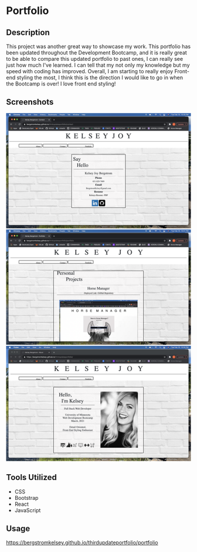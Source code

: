 # Portfolio

## Description
This project was another great way to showcase my work. This portfolio has been updated throughout the Development Bootcamp, and it is really great to be able to compare this updated portfolio to past ones, I can really see just how much I've learned. I can tell that my not only my knowledge but my speed with coding has improved. Overall, I am starting to really enjoy Front-end styling the most, I think this is the direction I would like to go in when the Bootcamp is over! I love front end styling!


## Screenshots
![alt text](assets/port1.png)
![alt text](assets/port2.png)
![alt text](assets/port3.png)


## Tools Utilized
- CSS
- Bootstrap
- React
- JavaScript


## Usage 
https://bergstromkelsey.github.io/thirdupdateportfolio/portfolio
